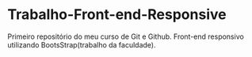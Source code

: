 # Trabalho-Front-end-Responsive
 Primeiro repositório do meu curso de Git e Github. Front-end responsivo utilizando BootsStrap(trabalho da faculdade).
